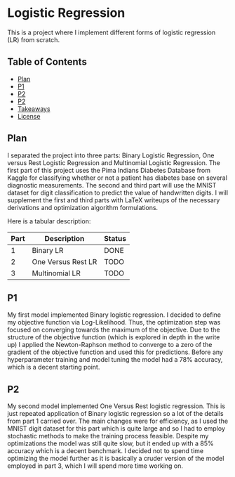 # Logistic Regression
This is a project where I implement different forms of logistic regression (LR) from scratch.

## Table of Contents
- [Plan](#plan)
- [P1](#p1)
- [P2](#p2)
- [P2](#p3)
- [Takeaways](#takeaways)
- [License](#license)

## Plan
I separated the project into three parts: Binary Logistic Regression, One versus Rest Logistic Regression and Multinomial Logistic Regression. The first part of
this project uses the Pima Indians Diabetes Database from Kaggle for classifying whether or not a patient has diabetes base on several
diagnostic measurements. The second and third part will use the MNIST dataset for digit classification to predict the value of handwritten
digits. I will supplement the first and third parts with LaTeX writeups of the necessary derivations and optimization algorithm formulations.

Here is a tabular description:

Part | Description | Status
---- | ----------- | ------
1    | Binary LR| DONE
2    | One Versus Rest LR | TODO
3    | Multinomial LR | TODO

## P1
My first model implemented Binary logistic regression. I decided to define my objective function via Log-Likelihood. Thus, the optimization step was focused on converging towards the maximum of the objective. Due to the structure of the objective function (which is explored in depth in the write up) I applied the Newton-Raphson method to converge to a zero
of the gradient of the objective function and used this for predictions. Before any hyperparameter training and model tuning the model had a 78% accuracy, which is a decent starting point.

## P2
My second model implemented One Versus Rest logistic regression. This is just repeated application of Binary logistic regression so a lot of the details from part 1 carried over. The main changes were for efficiency, as I used the MNIST digit dataset for this part which is quite large and so I had to employ stochastic methods to make the training process feasible. Despite my optimizations the model was still quite slow, but it ended up with a 85% accuracy which is a decent benchmark. I decided not to spend time optimizing the model further as it is basically a cruder version of the model employed in part 3, which I will spend more time working on.
